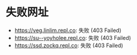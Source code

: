 # 失败网址
- https://veg.linlim.repl.co: 失败 (403
Failed)
- https://su--yoyholee.repl.co: 失败 (403
Failed)
- https://ssd.zockq.repl.co: 失败 (403
Failed)
